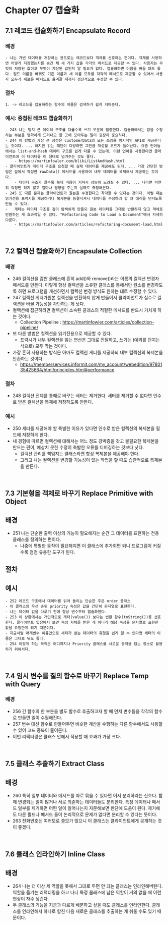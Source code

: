 # Chapter 07 캡슐화

## 7.1 레코드 캡슐화하기 Encapsulate Record

### 배경

    - 나는 가변 데이터를 저장하는 용도로는 레코드보다 객체를 선호하는 편이다. 객체를 사용하면 어떻게 저장했는지를 숨긴 채 세 가지 값을 각각의 메서드로 제공할 수 있다. 사용자는 무엇이 저장된 값이고 무엇이 계산된 값인지 알 필요가 없다. 캡슐화하면 이름을 바꿀 떄도 좋다. 필드 이름을 바꿔도 기존 이름과 새 이름 모두를 각각의 메서드로 제공할 수 있어서 사용자 모두가 새로운 메서드로 옮겨갈 때까지 점진적으로 수정할 수 있다.

### 절차

    1. -> 레코드를 캡슐화하는 함수의 이름은 검색하기 쉽게 지어준다.

### 예시: 중첩된 레코드 캡슐화하기

    - 243 나는 덩치 큰 데이터 구조를 다룰수록 쓰기 부분에 집중한다. 캡슐화에서는 값을 수정하는 부분을 명확하게 드러내고 한 곳에 모아두는 일이 굉장히 중요하다.
    - 244 이 방법의 가장 큰 장점은 customerData의 모든 쓰임을 명시적인 API로 제공한다는 것이다. ... 하지만 읽는 패턴이 다양하면 그만큼 작성할 코드가 늘어난다. 요즘 언어들에서는 list-and-hash 데이터 구조를 쉽게 다룰 수 있는데, 이런 언어를 사용한다면 클라이언트에 이 데이터를 이 형태로 넘겨주는 것도 좋다.
        - https://martinfowler.com/bliki/ListAndHash.html
    - 클라이언트가 데이터 구조를 요청할 때 실제 데이터를 제공해도 된다. ... 가장 간단한 방법은 앞에서 작성한 rawData() 메서드를 사용하여 내부 데이터를 복제해서 제공하는 것이다.
        - 데이터 구조가 클수록 복제 비용이 커져서 성능이 느려질 수 있다. ... 나라면 막연히 걱정만 하지 않고 얼마나 영향을 주는지 실제로 측정해본다.
    - 245 또 따른 문제는 클라이언트가 원본을 수정한다고 착각할 수 있다는 것이다. 이럴 때는 읽기전용 프락시를 제공하거나 복제본을 동결시켜서 데이터를 수정하려 할 떄 에러를 던지도록 만들 수 있다.
    -   게터는 데이터 구조를 깊이 탐색하게 만들되 원본 데이터를 그대로 반환하지 않고 객체로 반환하는 게 효과적일 수 있다. "Refactoring Code to Load a Document"에서 자세히 다룬다.
        - https://martinfowler.com/articles/refactoring-document-load.html

<br>

## 7.2 컬렉션 캡슐화하기 Encapsulate Collection

### 배경

-   246 컬렉션을 감싼 클래스에 흔히 add()와 remove()라는 이름의 컬렉션 변경자 메서드를 만든다. 이렇게 항상 컬렉션을 소유한 클래스를 통해서만 원소를 변경하도록 하면 프로그램을 개선하면서 컬렉션 변경 방식도 원하는 대로 수정할 수 있다.
-   247 컬렉션 게터가원본 컬렉션을 반환하지 않게 만들어서 클라이언트가 실수로 컬렉션을 바꿀 가능성을 차단하는 게 낫다.
-   컬렉션에 접근하려면 컬렉션이 소속된 클래스의 적절한 메서드를 반드시 거치게 하는 것이다.
    -   Collection Pipeline : https://martinfowler.com/articles/collection-pipeline/
-   또 다른 방법은 컬렉션을 읽기전용으로 제공할 수 있다.
    -   프락시가 내부 컬렉션을 읽는 연산은 그대로 전달하고, 쓰기는 (예외를 던지는 식으로) 모두 막는 것이다.
-   가장 흔히 사용하는 방식은 아마도 컬렉션 게터를 제공하되 내부 컬렉션의 복제본을 반환하는 것이다.
    -   https://memberservices.informit.com/my_account/webedition/9780135425664/html/principles.html#performance

### 절차

-   248 컬렉션 전체를 통째로 바꾸는 세터는 제거한다. 세터를 제거할 수 없다면 인수로 받은 컬렉션을 복제해 저장하도록 만든다.

### 예시

-   250 세터를 제공해야 할 특별한 이유가 있다면 인수로 받은 컬렉션의 복제본을 필드에 저장하게 한다.
-   내 경험에 따르면 컬렉션에 대해서는 어느 정도 강박증을 갖고 불필요한 복제본을 만드는 편이, 예상치 못한 수정이 촉발한 오류를 디버깅하는 것보다 낫다.
    -   컬렉션 관리를 책임지는 클래스라면 항상 복제본을 제공해야 한다.
    -   그리고 나는 컬렉션을 변경할 가능성이 있는 작업을 할 때도 습관적으로 복제본을 만든다.

<br>

## 7.3 기본형을 객체로 바꾸기 Replace Primitive with Object

## 배경

-   251 나는 단순한 출력 이상의 기능이 필요해지는 순간 그 데이터를 표현하는 전용 클래스를 정의하는 편이다.
    -   나중에 특별한 동작이 필요해지면 이 클래스에 추가회면 되니 프로그램이 커질수록 점점 유용한 도구가 된다.

## 절차

## 예시

    - 252 레코드 구조에서 데이터를 읽어 들이는 단순한 주문 order 클래스
    - 이 클래스의 우선 순위 priority 속성은 값을 간단히 문자열로 표현한다.
    - 나는 데이터 값을 다루기 전에 항상 변수부터 캡슐화한다.
    - 253 이 상황에서는 개인적으로 게터(value()) 보다는 변환 함수(toString())를 선호한다. 클라이언트 입장에서 보면 속성 자체를 받은 게 아니라 해당 속성을 문자열로 표현한 값을 요청한게 되기 때문이다.
    - 지금처럼 매개변수 이름만으로 세터가 받는 데이터의 유형을 쉽게 알 수 있다면 세터의 이름은 그대로 둬도 좋다.
    - 254 이렇게 하는 목적은 어디까지나 Priority 클래스를 새로운 동작을 담는 장소로 활용하기 위해서다.

<br>

## 7.4 임시 변수를 질의 함수로 바꾸기 Replace Temp with Query

### 배경

-   256 긴 함수의 한 부분을 별도 함수로 추출하고자 할 때 먼저 변수들을 각각의 함수로 만들면 일이 수월해진다.
-   257 변수 대신 함수로 만들어두면 비슷한 계산을 수행하는 다른 함수에서도 사용할 수 있어 코드 중복이 줄어든다.
-   이번 리팩터링은 클래스 안에서 적용할 때 효과가 가장 크다.

<br>

## 7.5 클래스 추출하기 Extract Class

## 배경

-   260 특히 일부 데이터와 메서드를 따로 묶을 수 있다면 어서 분리하라는 신호다. 함께 변경되는 일이 많거나 서로 의존하는 데이터들도 분리한다. 특정 데이터나 메서드 일부를 제거하면 어떤 일이 일어나는지 자문해보면 판단에 도움이 된다. 제거해도 다른 필드나 메서드 들이 논리적으로 문제가 없다면 분리할 수 있다는 뜻이다.
-   263 전화번호는 여러모로 쓸모가 많으니 이 클래스는 클라이언트에게 공개하는 것이 좋겠다.

<br>

## 7.6 클래스 인라인하기 Inline Class

## 배경

-   264 나는 더 이상 제 역할을 못해서 그대로 두면 안 되는 클래스는 인라인해버린다. 역할을 옮기는 리팩터링을 하고 나니 특정 클래스에 남은 역할이 거의 없을 때 이런 현상이 자주 생긴다.
-   두 클래스의 기능을 지금과 다르게 배분하고 싶을 때도 클래스를 인라인한다. 클래스를 인라인해서 하나로 합친 다음 새로운 클래스를 추출하는 게 쉬울 수도 있기 때문이다.
